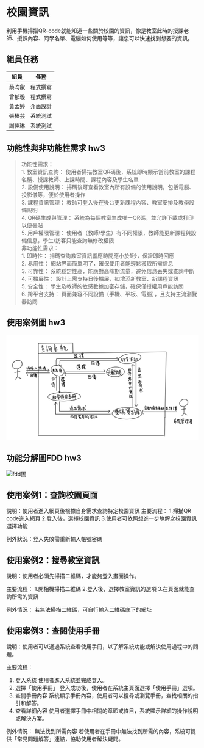 # 校園資訊
利用手機掃描QR-code就能知道一些關於校園的資訊，像是教室此時的授課老師、授課內容、同學名單、電腦如何使用等等，讓您可以快速找到想要的資訊。
## 組員任務
| 組員   | 任務   |
| ------- | ------- | 
| 蔡昀叡   | 程式撰寫   |
| 曾郁璇   | 程式撰寫   | 
| 黃孟婷   | 介面設計   | 
| 張榛芸   | 系統測試   | 
| 謝佳琳   | 系統測試   | 
## 功能性與非功能性需求 hw3 
>功能性需求：
  <br>1. 教室資訊查詢： 使用者掃描教室QR碼後，系統即時顯示當前教室的課程名稱、授課教師、上課時間、課程內容及學生名單
  <br>2. 設備使用說明： 掃碼後可查看教室內所有設備的使用說明，包括電腦、投影儀等，便於使用者操作
  <br>3. 課程資訊管理： 教師可登入後在後台更新課程內容、教室安排及教學設備說明
  <br>4. QR碼生成與管理： 系統為每個教室生成唯一QR碼，並允許下載或打印以便張貼
  <br>5. 用戶權限管理： 使用者（教師/學生）有不同權限，教師能更新課程與設備信息，學生/訪客只能查詢無修改權限<br>
>非功能性需求：
  <br>1. 即時性： 掃碼查詢教室資訊響應時間應小於1秒，保證即時回應
  <br>2. 易用性： 網站界面簡單明了，確保使用者能輕鬆獲取所需信息
  <br>3. 可靠性： 系統穩定性高，能應對高峰期流量，避免信息丟失或查詢中斷
  <br>4. 可擴展性： 設計上需支持日後擴展，如增添新教室、新課程資訊
  <br>5. 安全性： 學生及教師的敏感數據加密存儲，確保僅授權用戶能訪問
  <br>6. 跨平台支持： 頁面兼容不同設備（手機、平板、電腦），且支持主流瀏覽器訪問
## 使用案例圖 hw3
![使用案例圖1](使用案例圖1.jpg "使用案例圖1")
## 功能分解圖FDD hw3
![fdd圖](https://github.com/user-attachments/assets/87c5fa8c-dc54-43eb-a414-d3288380236a)

## 使用案例1：查詢校園頁面

說明：使用者進入網頁後根據自身需求查詢特定校園資訊
主要流程：
1.掃描QR code進入網頁
2.登入後，選擇校園資訊
3.使用者可依照想進一步瞭解之校園資訊選擇功能

例外狀況：登入失敗需重新輸入帳號密碼

## 使用案例2：搜尋教室資訊

說明：使用者必須先掃描二維碼，才能夠登入畫面操作。

主要流程：
1.開相機掃描二維碼
2.登入後，選擇教室資訊的選項
3.在頁面就能查詢所需的資訊

例外情況：
若無法掃描二維碼，可自行輸入二維碼底下的網址

## 使用案例3：查閱使用手冊

說明：使用者可以通過系統查看使用手冊，以了解系統功能或解決使用過程中的問題。

主要流程：
1. 登入系統 使用者進入系統並完成登入。
2. 選擇「使用手冊」 登入成功後，使用者在系統主頁面選擇「使用手冊」選項。
3. 查閱手冊內容 系統顯示手冊內容，使用者可以搜尋或瀏覽手冊，查找相關的指引和解答。
4. 查看詳細內容 使用者選擇手冊中相關的章節或條目，系統顯示詳細的操作說明或解決方案。

例外情況：
無法找到所需內容 若使用者在手冊中無法找到所需的內容，系統可提供「常見問題解答」連結，協助使用者解決疑問。



